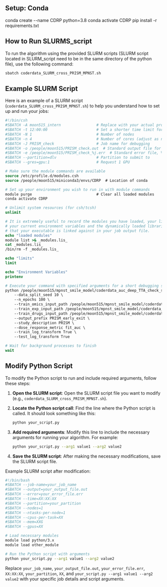 ## Setup: Conda
conda create --name CDRP python=3.8
conda activate CDRP
pip install -r requirements.txt

<!-- ## Setup dependencies with docker
docker build -f Dockerfile -t deeptta . --build-arg HTTPS_PROXY=$HTTPS_PROXY -->

## How to Run SLURMS_script

To run the algorithm using the provided SLURM scripts (SLURM script located in SLURM_script need to be in the same directory of the python file), use the following command:

```bash
sbatch coderdata_SLURM_cross_PRISM_MPNST.sh
```

## Example SLURM Script

Here is an example of a SLURM script (`coderdata_SLURM_cross_PRISM_MPNST.sh`) to help you understand how to set up and run your jobs:

```csh
#!/bin/csh
#SBATCH -A moon515_intern                # Replace with your actual project name
#SBATCH -t 12:00:00                      # Set a shorter time limit for the test
#SBATCH -N 1                             # Number of nodes
#SBATCH -n 4                             # Number of cores (adjust as needed)
#SBATCH -J PRISM_check                   # Job name for debugging
#SBATCH -o /people/moon515/PRISM_check.out  # Standard output file for debugging
#SBATCH -e /people/moon515/PRISM_check_%j.err  # Standard error file, %j will be replaced by job ID
#SBATCH --partition=dlv                  # Partition to submit to
#SBATCH --gres=gpu:1                     # Request 1 GPU     

# Make sure the module commands are available
source /etc/profile.d/modules.csh
source /people/moon515/miniconda3/envs/CDRP  # Location of conda 

# Set up your environment you wish to run in with module commands
module purge                             # Clear all loaded modules
conda activate CDRP

# Unlimit system resources (for csh/tcsh)
unlimit

# It is extremely useful to record the modules you have loaded, your limit settings, 
# your current environment variables and the dynamically loaded libraries 
# that your executable is linked against in your job output file.
echo "loaded modules"
module list >& _modules.lis_
cat _modules.lis_
/bin/rm -f _modules.lis_

echo "limits"
limit

echo "Environment Variables"
printenv

# Execute your command with specified arguments for a short debugging session
python /people/moon515/mpnst_smile_model/coderdata_auc_deep_TTA_check_self.py \
    --data_split_seed 10 \
    --n_epochs 100 \
    --train_omics_input_path /people/moon515/mpnst_smile_model/coderdata_0_1_26/broad_sanger_transcriptomics.csv.gz \
    --train_exp_input_path /people/moon515/mpnst_smile_model/coderdata_0_1_26/45458812_broad_sanger_experiments.tsv \
    --train_drugs_input_path /people/moon515/mpnst_smile_model/coderdata_0_1_26/broad_sanger_drugs.tsv \
    --output_prefix PRISM_early_exit \
    --study_description PRISM \
    --dose_response_metric fit_auc \
    --train_log_transform True \
    --test_log_transform True

# Wait for background processes to finish
wait
```

## Modify Python Script

To modify the Python script to run and include required arguments, follow these steps:

1. **Open the SLURM script**: Open the SLURM script file you want to modify (e.g., `coderdata_SLURM_cross_PRISM_MPNST.sh`).

2. **Locate the Python script call**: Find the line where the Python script is called. It should look something like this:
    ```bash
    python your_script.py
    ```

3. **Add required arguments**: Modify this line to include the necessary arguments for running your algorithm. For example:
    ```bash
    python your_script.py --arg1 value1 --arg2 value2
    ```

4. **Save the SLURM script**: After making the necessary modifications, save the SLURM script file.

Example SLURM script after modification:

```bash
#!/bin/bash
#SBATCH --job-name=your_job_name
#SBATCH --output=your_output_file.out
#SBATCH --error=your_error_file.err
#SBATCH --time=XX:XX:XX
#SBATCH --partition=your_partition
#SBATCH --nodes=1
#SBATCH --ntasks-per-node=1
#SBATCH --cpus-per-task=XX
#SBATCH --mem=XXG
#SBATCH --gpus=XX

# Load necessary modules
module load python/3.x
module load other_module

# Run the Python script with arguments
python your_script.py --arg1 value1 --arg2 value2
```

Replace `your_job_name`, `your_output_file.out`, `your_error_file.err`, `XX:XX:XX`, `your_partition`, `XX`, and `your_script.py --arg1 value1 --arg2 value2` with your specific job details and script arguments.

